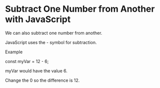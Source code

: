 # Subtract One Number from Another with JavaScript

We can also subtract one number from another.

JavaScript uses the - symbol for subtraction.

Example

const myVar = 12 - 6;

myVar would have the value 6.

Change the 0 so the difference is 12.
